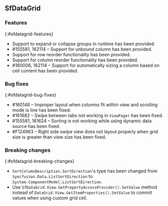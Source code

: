## SfDataGrid

### Features
{:#sfdatagrid-features}
*  Support to expand or collapse groups in runtime has been provided. 
*  \#155581, 162114 – Support for unbound column has been provided.
*  Support for row reorder functionality has been provided.
*  Support for column reorder functionality has been provided.
*  \#160006, 162114 – Support for automatically sizing a column based on cell content has been provided.

### Bug fixes
{:#sfdatagrid-bug-fixes}
*  \#160146 – Improper layout when columns fit within view and scrolling mode is line has been fixed.
*  \#161682 – Swipe between tabs not working in `ViewPager` has been fixed.
*  \#155581, 161624 – Sorting is not working while using dynamic data source has been fixed. 
*  \#F124963 – Right side swipe view does not layout properly when grid size is greater than view size has been fixed. 

### Breaking changes
{:#sfdatagrid-breaking-changes}

* `SortColumnDescription.SortDirection`'s type has been changed from `Syncfusion.Data.ListSortDirection` to `System.ComponentModel.ListSortDirection`.
* Use `SfDataGrid.View.GetPropertyAccessProvider().SetValue` method instead of `DataGrid.View.GetItemProperties().SetValue` to commit values when using custom grid cell.